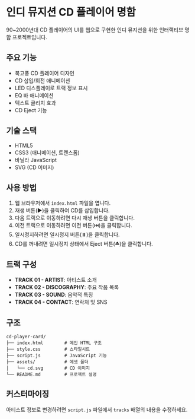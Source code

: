 # 인디 뮤지션 CD 플레이어 명함

90~2000년대 CD 플레이어의 UI를 웹으로 구현한 인디 뮤지션을 위한 인터랙티브 명함 프로젝트입니다.

## 주요 기능

- 복고풍 CD 플레이어 디자인
- CD 삽입/회전 애니메이션
- LED 디스플레이로 트랙 정보 표시
- EQ 바 애니메이션
- 텍스트 글리치 효과
- CD Eject 기능

## 기술 스택

- HTML5
- CSS3 (애니메이션, 트랜스폼)
- 바닐라 JavaScript
- SVG (CD 이미지)

## 사용 방법

1. 웹 브라우저에서 `index.html` 파일을 엽니다.
2. 재생 버튼(▶️)을 클릭하여 CD를 삽입합니다.
3. 다음 트랙으로 이동하려면 다시 재생 버튼을 클릭합니다.
4. 이전 트랙으로 이동하려면 이전 버튼(⏮️)을 클릭합니다.
5. 일시정지하려면 일시정지 버튼(⏸️)을 클릭합니다.
6. CD를 꺼내려면 일시정지 상태에서 Eject 버튼(⏏️)을 클릭합니다.

## 트랙 구성

- **TRACK 01 - ARTIST**: 아티스트 소개
- **TRACK 02 - DISCOGRAPHY**: 주요 작품 목록
- **TRACK 03 - SOUND**: 음악적 특징
- **TRACK 04 - CONTACT**: 연락처 및 SNS

## 구조

```
cd-player-card/
├── index.html        # 메인 HTML 구조
├── style.css         # 스타일시트
├── script.js         # JavaScript 기능
├── assets/           # 에셋 폴더
│   └── cd.svg        # CD 이미지
└── README.md         # 프로젝트 설명
```

## 커스터마이징

아티스트 정보로 변경하려면 `script.js` 파일에서 `tracks` 배열의 내용을 수정하세요. 